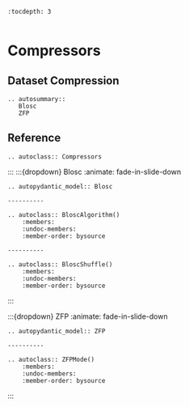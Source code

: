 ```{eval-rst}
:tocdepth: 3
```

```{currentModule} mdio.schemas.compressors

```

# Compressors

## Dataset Compression

```{eval-rst}
.. autosummary::
   Blosc
   ZFP
```

## Reference

```{eval-rst}
.. autoclass:: Compressors
```

:::
:::{dropdown} Blosc
:animate: fade-in-slide-down

```{eval-rst}
.. autopydantic_model:: Blosc

----------

.. autoclass:: BloscAlgorithm()
    :members:
    :undoc-members:
    :member-order: bysource

----------

.. autoclass:: BloscShuffle()
    :members:
    :undoc-members:
    :member-order: bysource
```

:::

:::{dropdown} ZFP
:animate: fade-in-slide-down

```{eval-rst}
.. autopydantic_model:: ZFP

----------

.. autoclass:: ZFPMode()
    :members:
    :undoc-members:
    :member-order: bysource
```

:::
